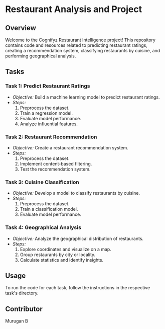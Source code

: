 #  Restaurant Analysis and Project

## Overview

Welcome to the Cognifyz Restaurant Intelligence project! This repository contains code and resources related to predicting restaurant ratings, creating a recommendation system, classifying restaurants by cuisine, and performing geographical analysis.

## Tasks

### Task 1: Predict Restaurant Ratings

- *Objective:* Build a machine learning model to predict restaurant ratings.
- *Steps:*
  1. Preprocess the dataset.
  2. Train a regression model.
  3. Evaluate model performance.
  4. Analyze influential features.

### Task 2: Restaurant Recommendation

- *Objective:* Create a restaurant recommendation system.
- *Steps:*
  1. Preprocess the dataset.
  2. Implement content-based filtering.
  3. Test the recommendation system.

### Task 3: Cuisine Classification

- *Objective:* Develop a model to classify restaurants by cuisine.
- *Steps:*
  1. Preprocess the dataset.
  2. Train a classification model.
  3. Evaluate model performance.

### Task 4: Geographical Analysis

- *Objective:* Analyze the geographical distribution of restaurants.
- *Steps:*
  1. Explore coordinates and visualize on a map.
  2. Group restaurants by city or locality.
  3. Calculate statistics and identify insights.

## Usage

To run the code for each task, follow the instructions in the respective task's directory.

## Contributor

Murugan B

